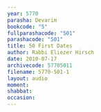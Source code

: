 ```yaml
---
year: 5770
parasha: Devarim
bookcode: "5"
fullparashacode: "501"
parashacode: "501"
title: 50 First Dates
author: Rabbi Eliezer Hirsch
date: 2010-07-17
archivecode: 57705011
filename: 5770-501-1
layout: audio
moment: 
shabbat: 
occasion: 
---
```

